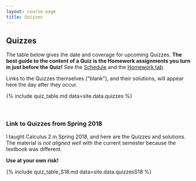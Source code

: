 ```yaml
---
layout: course-page
title: Quizzes
---
```


## Quizzes

The table below gives the date and coverage for upcoming Quizzes.  <b>The best guide to the content of a Quiz is the Homework assignments you turn in just before the Quiz!</b>  See the [Schedule](schedule.pdf) and the [Homework tab](homework.html).

Links to the Quizzes themselves ("blank"), and their solutions, will appear here the day after they occur.

{% include quiz_table.md  data=site.data.quizzes %}

<div style="padding-bottom: 20px"></div>

### Link to Quizzes from Spring 2018

I taught Calculus 2 in Spring 2018, and here are the Quizzes and solutions.  The material is _not aligned well_ with the current semester because the textbook was different.

<b>Use at your own risk!</b>

{% include quiz_table_S18.md  data=site.data.quizzesS18 %}
